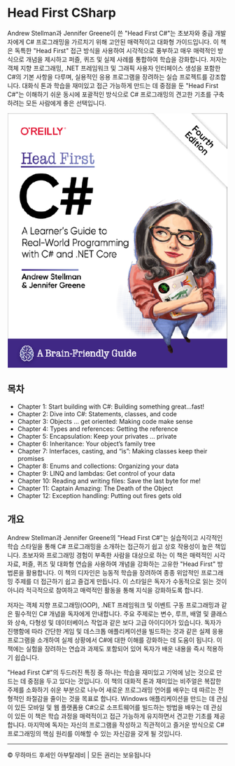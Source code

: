 <!-- ©©©©©©©©©©©©©©©©©©©©©©©© All Rights Are Reserved By Muhammad Husain Abootalebi ©©©©©©©©©©©©©©©©©©©©©©©©©©©©©©©©©© -->

# Head First CSharp

Andrew Stellman과 Jennifer Greene이 쓴 "Head First C#"는 초보자와 중급 개발자에게 C# 프로그래밍을 가르치기 위해 고안된 매력적이고 대화형 가이드입니다. 이 책은 독특한 "Head First" 접근 방식을 사용하여 시각적으로 풍부하고 매우 매력적인 방식으로 개념을 제시하고 퍼즐, 퀴즈 및 실제 사례를 통합하여 학습을 강화합니다. 저자는 객체 지향 프로그래밍, .NET 프레임워크 및 그래픽 사용자 인터페이스 생성을 포함한 C#의 기본 사항을 다루며, 실용적인 응용 프로그램을 장려하는 실습 프로젝트를 강조합니다. 대화식 톤과 학습을 재미있고 접근 가능하게 만드는 데 중점을 둔 "Head First C#"는 이해하기 쉬운 동시에 포괄적인 방식으로 C# 프로그래밍의 견고한 기초를 구축하려는 모든 사람에게 좋은 선택입니다.

![Head First CSharp](../../assets/Books/Book%20Covers/1%20-%203%20-%20Head%20First%20CSharp.webp)

## 목차

- Chapter 1: Start building with C#: Building something great…fast!
- Chapter 2: Dive into C#: Statements, classes, and code
- Chapter 3: Objects ... get oriented: Making code make sense
- Chapter 4: Types and references: Getting the reference
- Chapter 5: Encapsulation: Keep your privates ... private
- Chapter 6: Inheritance: Your object’s family tree
- Chapter 7: Interfaces, casting, and “is”: Making classes keep their promises
- Chapter 8: Enums and collections: Organizing your data
- Chapter 9: LINQ and lambdas: Get control of your data
- Chapter 10: Reading and writing files: Save the last byte for me!
- Chapter 11: Captain Amazing: The Death of the Object
- Chapter 12: Exception handling: Putting out fires gets old

## 개요

Andrew Stellman과 Jennifer Greene의 "Head First C#"는 실습적이고 시각적인 학습 스타일을 통해 C# 프로그래밍을 소개하는 접근하기 쉽고 상호 작용성이 높은 책입니다. 초보자와 프로그래밍 경험이 부족한 사람을 대상으로 하는 이 책은 매력적인 시각 자료, 퍼즐, 퀴즈 및 대화형 연습을 사용하여 개념을 강화하는 고유한 "Head First" 방법론을 활용합니다. 이 책의 디자인은 능동적 학습을 장려하여 종종 위압적인 프로그래밍 주제를 더 접근하기 쉽고 즐겁게 만듭니다. 이 스타일은 독자가 수동적으로 읽는 것이 아니라 적극적으로 참여하고 매력적인 활동을 통해 지식을 강화하도록 합니다.

저자는 객체 지향 프로그래밍(OOP), .NET 프레임워크 및 이벤트 구동 프로그래밍과 같은 필수적인 C# 개념을 독자에게 안내합니다. 주요 주제로는 변수, 루프, 배열 및 클래스와 상속, 다형성 및 데이터베이스 작업과 같은 보다 고급 아이디어가 있습니다. 독자가 진행함에 따라 간단한 게임 및 데스크톱 애플리케이션을 빌드하는 것과 같은 실제 응용 프로그램을 소개하여 실제 상황에서 C#에 대한 이해를 강화하는 데 도움이 됩니다. 이 책에는 실험을 장려하는 연습과 과제도 포함되어 있어 독자가 배운 내용을 즉시 적용하기 쉽습니다.

"Head First C#"의 두드러진 특징 중 하나는 학습을 재미있고 기억에 남는 것으로 만드는 데 중점을 두고 있다는 것입니다. 이 책의 대화적 톤과 재미있는 비주얼은 복잡한 주제를 소화하기 쉬운 부분으로 나누어 새로운 프로그래밍 언어를 배우는 데 따르는 전형적인 좌절감을 줄이는 것을 목표로 합니다. Windows 애플리케이션을 만드는 데 관심이 있든 모바일 및 웹 플랫폼용 C#으로 소프트웨어를 빌드하는 방법을 배우는 데 관심이 있든 이 책은 학습 과정을 매력적이고 접근 가능하게 유지하면서 견고한 기초를 제공합니다. 마지막에 독자는 자신의 프로그램을 작성하고 직관적이고 즐거운 방식으로 C# 프로그래밍의 핵심 원리를 이해할 수 있는 자신감을 갖게 될 것입니다.

---

© 무하마드 후세인 아부탈레비 | 모든 권리는 보유됩니다

<!-- ©©©©©©©©©©©©©©©©©©©©©©©© All Rights Are Reserved By Muhammad Husain Abootalebi ©©©©©©©©©©©©©©©©©©©©©©©©©©©©©©©©©© -->
